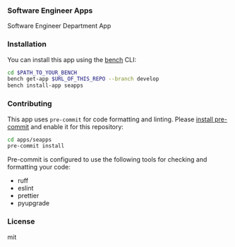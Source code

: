 ### Software Engineer Apps

Software Engineer Department App

### Installation

You can install this app using the [bench](https://github.com/frappe/bench) CLI:

```bash
cd $PATH_TO_YOUR_BENCH
bench get-app $URL_OF_THIS_REPO --branch develop
bench install-app seapps
```

### Contributing

This app uses `pre-commit` for code formatting and linting. Please [install pre-commit](https://pre-commit.com/#installation) and enable it for this repository:

```bash
cd apps/seapps
pre-commit install
```

Pre-commit is configured to use the following tools for checking and formatting your code:

- ruff
- eslint
- prettier
- pyupgrade

### License

mit
